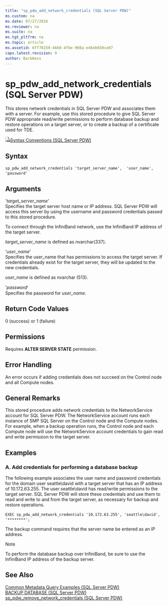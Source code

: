 ```yaml
---
title: "sp_pdw_add_network_credentials (SQL Server PDW)"
ms.custom: na
ms.date: 07/27/2016
ms.reviewer: na
ms.suite: na
ms.tgt_pltfrm: na
ms.topic: article
ms.assetid: 6ff78159-4668-4f6e-908a-e46eb650ce87
caps.latest.revision: 9
author: BarbKess
---
```

# sp_pdw_add_network_credentials (SQL Server PDW)
This stores network credentials in SQL Server PDW and associates them with a server. For example, use this stored procedure to give SQL Server PDW appropriate read/write permissions to perform database backup and restore operations on a target server, or to create a backup of a certificate used for TDE.  
  
![Topic link icon](../../mpp/sqlpdw/media/Topic_Link.gif "Topic_Link")[Syntax Conventions &#40;SQL Server PDW&#41;](../../mpp/sqlpdw/syntax-conventions-sql-server-pdw.md)  
  
## Syntax  
  
```  
sp_pdw_add_network_credentials 'target_server_name',  'user_name', ꞌpasswordꞌ  
```  
  
## Arguments  
'*target_server_name*'  
Specifies the target server host name or IP address. SQL Server PDW will access this server by using the username and password credentials passed to this stored procedure.  
  
To connect through the InfiniBand network, use the InfiniBand IP address of the target server.  
  
*target_server_name* is defined as nvarchar(337).  
  
'*user_name*'  
Specifies the user_name that has permissions to access the target server. If credentials already exist for the target server, they will be updated to the new credentials.  
  
*user_name* is defined as nvarchar (513).  
  
'*password*ꞌ  
Specifies the password for *user_name*.  
  
## Return Code Values  
0 (success) or 1 (failure)  
  
## Permissions  
Requires **ALTER SERVER STATE** permission.  
  
## Error Handling  
An error occurs if adding credentials does not succeed on the Control node and all Compute nodes.  
  
## General Remarks  
This stored procedure adds network credentials to the NetworkService account for SQL Server PDW. The NetworkService account runs each instance of SMP SQL Server on the Control node and the Compute nodes. For example, when a backup operation runs, the Control node and each Compute node will use the NetworkService account credentials to gain read and write permission to the target server.  
  
## Examples  
  
### A. Add credentials for performing a database backup  
The following example associates the user name and password credentials for the domain user seattle\david with a target server that has an IP address of 10.172.63.255. The user seattle\david has read/write permissions to the target server. SQL Server PDW will store these credentials and use them to read and write to and from the target server, as necessary for backup and restore operations.  
  
```  
EXEC sp_pdw_add_network_credentials '10.172.63.255', 'seattle\david', '********';  
```  
  
The backup command requires that the server name be entered as an IP address.  
  
> [!NOTE]  
> To perform the database backup over InfiniBand, be sure to use the InfiniBand IP address of the backup server.  
  
## See Also  
[Common Metadata Query Examples &#40;SQL Server PDW&#41;](../../mpp/sqlpdw/common-metadata-query-examples-sql-server-pdw.md)  
[BACKUP DATABASE &#40;SQL Server PDW&#41;](../../mpp/sqlpdw/backup-database-sql-server-pdw.md)  
[sp_pdw_remove_network_credentials &#40;SQL Server PDW&#41;](../../mpp/sqlpdw/sp-pdw-remove-network-credentials-sql-server-pdw.md)  
  
